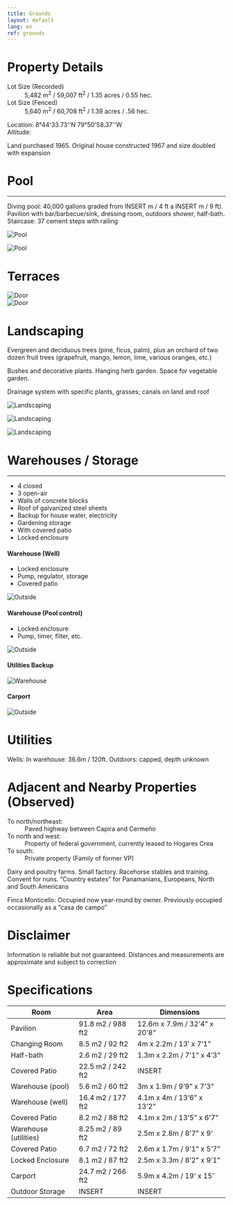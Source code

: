 ```yaml
---
title: Grounds
layout: default
lang: en
ref: grounds
---
```



# Property Details
<dl>

<dt>Lot Size (Recorded)</dt>
<dd>5,482 m<sup>2</sup> / 59,007 ft<sup>2</sup> / 1.35 acres / 0.55 hec.</dd>

<dt>Lot Size (Fenced)</dt>
<dd>5,640 m<sup>2</sup> / 60,708 ft<sup>2</sup> / 1.39 acres / .56 hec.</dd>

</dl>

Location: 8°44'33.73''N 79°50'58.37''W  
Altitude:

Land purchased 1965. Original house constructed 1967 and size doubled with expansion




# Pool
---

Diving pool: 40,000 gallons graded from INSERT m / 4 ft a INSERT m / 9 ft). Pavilion with bar/barbecue/sink, dressing room, outdoors shower, half-bath. Staircase: 37 cement steps with railing

![Pool](/assets/img/pool1.jpg)

![Pool](/assets/img/pool2.jpg)

# Terraces


<div class="row">

<div class="col-sm text-center">
<img src="/assets/img/terrace1.jpg" alt="Door">

</div>
<div class="col-sm text-center">
<img src="/assets/img/terrace2.jpg" alt="Door">

</div>
</div>

# Landscaping

Evergreen and deciduous trees (pine, ficus, palm), plus an orchard of two dozen fruit trees (grapefruit, mango, lemon, lime, various oranges, etc.)

Bushes and decorative plants. Hanging herb garden. Space for vegetable garden.

Drainage system with specific plants, grasses; canals on land and roof

![Landscaping](/assets/img/landscaping1.jpg)

![Landscaping](/assets/img/landscaping2.jpeg)

![Landscaping](/assets/img/landscaping3.jpg)





# Warehouses / Storage
---

* 4 closed
* 3 open-air
* Walls of concrete blocks
* Roof of galvanized steel sheets
* Backup for house water, electricity
* Gardening storage  
* With covered patio
* Locked enclosure


#### Warehouse (Well)
* Locked enclosure
* Pump, regulator, storage
* Covered patio

![Outside](/assets/img/warehouse.jpg)

#### Warehouse (Pool control)
* Locked enclosure
* Pump, timer, filter, etc.

![Outside](/assets/img/warehouseSide.jpeg)


#### Utilities Backup

![Warehouse](/assets/img/warehouse3.jpeg)

#### Carport

![Outside](/assets/img/car.jpg)




# Utilities  

Wells:  In warehouse: 36.6m / 120ft.  Outdoors: capped, depth unknown

# Adjacent and Nearby Properties (Observed)
<dl>

<dt>To north/northeast:</dt>
<dd>Paved highway between Capira and Cermeño</dd>

<dt>To north and west:</dt>
<dd>Property of federal government, currently leased to Hogares Crea</dd>

<dt>To south:</dt>
<dd>Private property (Family of former VP)  </dd>


</dl>


Dairy and poultry farms. Small factory. Racehorse stables and training. Convent for nuns. “Country estates” for Panamanians, Europeans, North and South Americans

Finca Monticello: Occupied now year-round by owner. Previously occupied occasionally as a “casa de campo”

# Disclaimer  

Information is reliable but not guaranteed. Distances and measurements are approximate and subject to correction





# Specifications

| Room | Area | Dimensions |
|-|-|-|
| Pavilion | 91.8 m2 / 988 ft2 | 12.6m x 7.9m / 32’4” x 20’8” |
| Changing Room | 8.5 m2 / 92 ft2 | 4m x 2.2m / 13’ x 7’1"  |
| Half-bath | 2.6 m2 / 29 ft2 | 1.3m x 2.2m / 7’1” x 4’3” |
| Covered Patio | 22.5 m2 /  242 ft2 | INSERT |
| Warehouse (pool) | 5.6 m2 / 60 ft2 | 3m x 1.9m / 9’9” x 7’3” |
| Warehouse (well) | 16.4 m2 / 177 ft2 | 4.1m x 4m / 13’6” x 13’2” |
| Covered Patio | 8.2 m2 / 88 ft2 | 4.1m x 2m / 13’5” x 6’7” |
| Warehouse (utilities) | 8.25 m2 / 89 ft2 | 2.5m x 2.8m / 8’7” x 9’ |
| Covered Patio | 6.7 m2 / 72 ft2 | 2.6m x 1.7m / 9’1” x 5’7” |
| Locked Enclosure | 8.1 m2 / 87 ft2 | 2.5m x 3.3m / 8’2” x 9’1” |
| Carport | 24.7 m2 / 266 ft2 | 5.9m x 4.2m  / 19’ x 15’ |
| Outdoor Storage | INSERT | INSERT |
